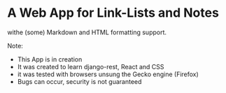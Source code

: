 # A Web App for Link-Lists and Notes
withe (some) Markdown and HTML formatting support.

Note:
- This App is in creation
- It was created to learn django-rest, React and CSS
- it was tested with browsers unsung the Gecko engine (Firefox)
- Bugs can occur, security is not guaranteed
